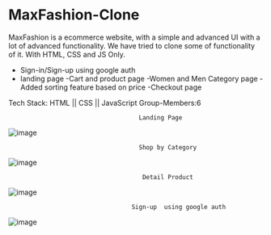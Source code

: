 # MaxFashion-Clone
MaxFashion is a ecommerce website, with a simple and advanced UI with a lot of advanced functionality. We have tried to clone some of functionality of it. With HTML, CSS and JS Only.

- Sign-in/Sign-up  using google auth
- landing page
-Cart and product page
-Women and Men Category page
-Added sorting feature based on price
-Checkout page

Tech Stack: HTML || CSS || JavaScript
Group-Members:6

                                        Landing Page
  ![image](https://user-images.githubusercontent.com/26764528/165752397-efe4342f-acef-4fc7-9526-168e162765fa.png)
  
                                        Shop by Category
   ![image](https://user-images.githubusercontent.com/26764528/165752627-b2b6c6a7-747c-4000-af2f-e4d8e1fb5d23.png)
   
                                         Detail Product
   ![image](https://user-images.githubusercontent.com/26764528/165753181-b929bf94-1237-42a2-92b9-63ede559050e.png)
   
                                      Sign-up  using google auth
   ![image](https://user-images.githubusercontent.com/26764528/165753518-cb791d98-8e92-4d2b-b4c7-4c649c48ebbc.png)




